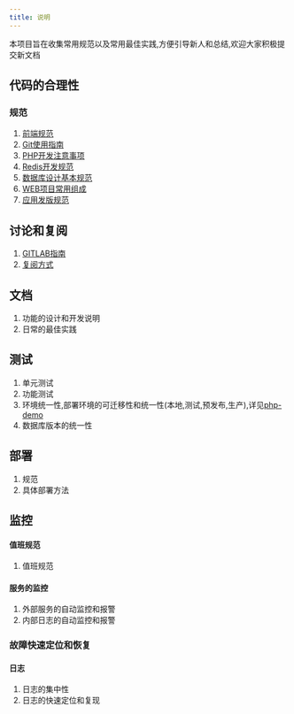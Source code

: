 ```yaml
---
title: 说明
---
```


本项目旨在收集常用规范以及常用最佳实践,方便引导新人和总结,欢迎大家积极提交新文档

## 代码的合理性
### 规范
1.  [前端规范](前端规范.md)
2.  [Git使用指南](git的基本使用.md)
3.  [PHP开发注意事项](php开发注意事项.md)
4.  [Redis开发规范](Redis开发规范.md)
5.  [数据库设计基本规范](数据库规范.md)
6.  [WEB项目常用组成](http://gitlab.lingdianit.com/lingdianit/php-demo)
7.  [应用发版规范](应用发版规范.md)

## 讨论和复阅
1. [GITLAB指南](gitlab使用简介.md)
2. [复阅方式](代码复阅方式.md)

## 文档
1. 功能的设计和开发说明
2. 日常的最佳实践

## 测试
1. 单元测试
2. 功能测试
3. 环境统一性,部署环境的可迁移性和统一性(本地,测试,预发布,生产),详见[php-demo](http://gitlab.lingdianit.com/lingdianit/php-demo)
4. 数据库版本的统一性

## 部署
1. 规范
2. 具体部署方法

## 监控

#### 值班规范
1. 值班规范

#### 服务的监控
1. 外部服务的自动监控和报警
2. 内部日志的自动监控和报警

### 故障快速定位和恢复

#### 日志
1. 日志的集中性
2. 日志的快速定位和复现







